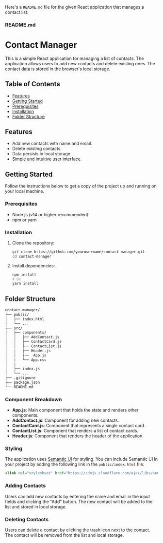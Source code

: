 Here's a `README.md` file for the given React application that manages a contact list:

### README.md

# Contact Manager

This is a simple React application for managing a list of contacts. The application allows users to add new contacts and delete existing ones. The contact data is stored in the browser's local storage.

## Table of Contents
- [Features](#features)
- [Getting Started](#getting-started)
- [Prerequisites](#prerequisites)
- [Installation](#installation)
- [Folder Structure](#folder-structure)

## Features
- Add new contacts with name and email.
- Delete existing contacts.
- Data persists in local storage.
- Simple and intuitive user interface.

## Getting Started

Follow the instructions below to get a copy of the project up and running on your local machine.

### Prerequisites

- Node.js (v14 or higher recommended)
- npm or yarn

### Installation

1. Clone the repository:
    ```sh
    git clone https://github.com/yourusername/contact-manager.git
    cd contact-manager
    ```

2. Install dependencies:
    ```sh
    npm install
    # or
    yarn install
    ```

## Folder Structure

```markdown
contact-manager/
├── public/
│   ├── index.html
│   └── ...
├── src/
│   ├── components/
│   │   ├── AddContact.js
│   │   ├── ContactCard.js
│   │   ├── ContactList.js
│   │   ├── Header.js
│   │   |──  App.js
│   |   └── App.css
│   |
│   ├── index.js
│   └── ...
├── .gitignore
├── package.json
└── README.md
```

### Component Breakdown

- **App.js**: Main component that holds the state and renders other components.
- **AddContact.js**: Component for adding new contacts.
- **ContactCard.js**: Component that represents a single contact card.
- **ContactList.js**: Component that renders a list of contact cards.
- **Header.js**: Component that renders the header of the application.

### Styling

The application uses [Semantic UI](https://semantic-ui.com/) for styling. You can include Semantic UI in your project by adding the following link in the `public/index.html` file:

```html
<link rel="stylesheet" href="https://cdnjs.cloudflare.com/ajax/libs/semantic-ui/2.4.1/semantic.min.css" />
```

### Adding Contacts

Users can add new contacts by entering the name and email in the input fields and clicking the "Add" button. The new contact will be added to the list and stored in local storage.

### Deleting Contacts

Users can delete a contact by clicking the trash icon next to the contact. The contact will be removed from the list and local storage.
